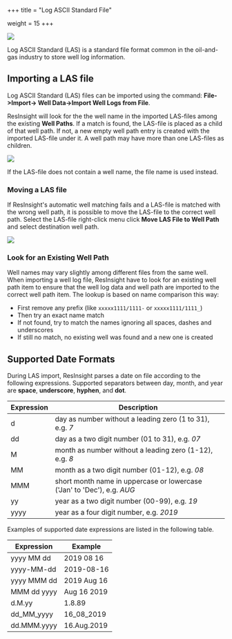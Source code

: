 +++
title = "Log ASCII Standard File"

weight = 15
+++

![](/images/3d-main-window/3dWellLogCurves.png)

Log ASCII Standard (LAS) is a standard file format common in the oil-and-gas industry to store well log information. 

## Importing a LAS file

Log ASCII Standard (LAS) files can be imported using the command: **File->Import-> Well Data->Import Well Logs from File**.

ResInsight will look for the the well name in the imported LAS-files among the existing **Well Paths**.
If a match is found, the LAS-file is placed as a child of that well path. If not, a new empty well path entry is created with the imported LAS-file under it. A well path may have more than one LAS-files as children.

![](/images/3d-main-window/LasFilesInTree.png)

If the LAS-file does not contain a well name, the file name is used instead. 

### Moving a LAS file
If ResInsight's automatic well matching fails and a LAS-file is matched with the wrong well path, it is possible to move the LAS-file to the correct well path. Select the LAS-file right-click menu click **Move LAS File to Well Path** and select destination well path.

![](/images/3d-main-window/MoveLasFileMenu.png)


### Look for an Existing Well Path
Well names may vary slightly among different files from the same well. When importing a well log file, ResInsight have to look for an existing well path item to ensure that the well log data and well path are imported to the correct well path item. The lookup is based on name comparison this way:

- First remove any prefix (like `xxxxx1111/1111-` or `xxxxx1111/1111_`)
- Then try an exact name match
- If not found, try to match the names ignoring all spaces, dashes and underscores
- If still no match, no existing well was found and a new one is created


## Supported Date Formats

During LAS import, ResInsight parses a date on file according to the following expressions. Supported separators between day, month, and year are **space**, **underscore**, **hyphen**, and **dot**.

| Expression | Description |
|--------------|-------------|
| d    | day as number without a leading zero (1 to 31), e.g. *7*  |
| dd   | day as a two digit number (01 to 31), e.g. *07*   |
| M    | month as number without a leading zero (1-12), e.g. *8*  |
| MM   | month as a two digit number (01-12), e.g. *08*    |
| MMM  | short month name in uppercase or lowercase ('Jan' to 'Dec'), e.g. *AUG* |
| yy   | year as a two digit number (00-99), e.g. *19*     |
| yyyy | year as a four digit number, e.g. *2019*          |

Examples of supported date expressions are listed in the following table.

| Expression  | Example |
|-------------|-------------|
| yyyy MM dd  | 2019 08 16  |
| yyyy-MM-dd  | 2019-08-16  |
| yyyy MMM dd | 2019 Aug 16 |
| MMM dd yyyy | Aug 16 2019 |
| d.M.yy      | 1.8.89      |
| dd_MM_yyyy  | 16_08_2019  |
| dd.MMM.yyyy | 16.Aug.2019 |   



